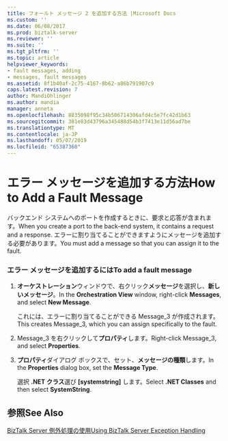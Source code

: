 ```yaml
---
title: フォールト メッセージ 2 を追加する方法 |Microsoft Docs
ms.custom: ''
ms.date: 06/08/2017
ms.prod: biztalk-server
ms.reviewer: ''
ms.suite: ''
ms.tgt_pltfrm: ''
ms.topic: article
helpviewer_keywords:
- fault messages, adding
- messages, fault messages
ms.assetid: 8f1b40af-2c75-4167-8b62-a86b791907c9
caps.latest.revision: 7
author: MandiOhlinger
ms.author: mandia
manager: anneta
ms.openlocfilehash: 8835098f95c34b506714306afd4c5e7fc42d1b63
ms.sourcegitcommit: 381e83d43796a345488d54b3f7413e11d56ad7be
ms.translationtype: MT
ms.contentlocale: ja-JP
ms.lasthandoff: 05/07/2019
ms.locfileid: "65387360"
---
```

# <a name="how-to-add-a-fault-message"></a><span data-ttu-id="a5bb1-102">エラー メッセージを追加する方法</span><span class="sxs-lookup"><span data-stu-id="a5bb1-102">How to Add a Fault Message</span></span>
<span data-ttu-id="a5bb1-103">バックエンド システムへのポートを作成するときに、要求と応答が含まれます。</span><span class="sxs-lookup"><span data-stu-id="a5bb1-103">When you create a port to the back-end system, it contains a request and a response.</span></span> <span data-ttu-id="a5bb1-104">エラーに割り当てることができますようにメッセージを追加する必要があります。</span><span class="sxs-lookup"><span data-stu-id="a5bb1-104">You must add a message so that you can assign it to the fault.</span></span>  
  
### <a name="to-add-a-fault-message"></a><span data-ttu-id="a5bb1-105">エラー メッセージを追加するには</span><span class="sxs-lookup"><span data-stu-id="a5bb1-105">To add a fault message</span></span>  
  
1.  <span data-ttu-id="a5bb1-106">**オーケストレーション**ウィンドウで、右クリック**メッセージ**を選択し、**新しいメッセージ**。</span><span class="sxs-lookup"><span data-stu-id="a5bb1-106">In the **Orchestration View** window, right-click **Messages**, and select **New Message**.</span></span>  
  
     <span data-ttu-id="a5bb1-107">これには、エラーに割り当てることができる Message_3 が作成されます。</span><span class="sxs-lookup"><span data-stu-id="a5bb1-107">This creates Message_3, which you can assign specifically to the fault.</span></span>  
  
2.  <span data-ttu-id="a5bb1-108">Message_3 を右クリックして**プロパティ**します。</span><span class="sxs-lookup"><span data-stu-id="a5bb1-108">Right-click Message_3, and select **Properties**.</span></span>  
  
3.  <span data-ttu-id="a5bb1-109">**プロパティ**ダイアログ ボックスで、セット、**メッセージの種類**します。</span><span class="sxs-lookup"><span data-stu-id="a5bb1-109">In the **Properties** dialog box, set the **Message Type**.</span></span>  
  
     <span data-ttu-id="a5bb1-110">選択 **.NET クラス**選び **[systemstring]** します。</span><span class="sxs-lookup"><span data-stu-id="a5bb1-110">Select **.NET Classes** and then select **SystemString**.</span></span>  
  
## <a name="see-also"></a><span data-ttu-id="a5bb1-111">参照</span><span class="sxs-lookup"><span data-stu-id="a5bb1-111">See Also</span></span>  
 [<span data-ttu-id="a5bb1-112">BizTalk Server 例外処理の使用</span><span class="sxs-lookup"><span data-stu-id="a5bb1-112">Using BizTalk Server Exception Handling</span></span>](../core/using-biztalk-server-exception-handling3.md)